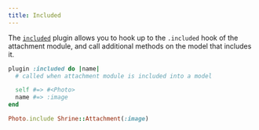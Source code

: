 ```yaml
---
title: Included
---
```


The [`included`][included] plugin allows you to hook up to the `.included` hook
of the attachment module, and call additional methods on the model that
includes it.

```rb
plugin :included do |name|
  # called when attachment module is included into a model

  self #=> #<Photo>
  name #=> :image
end
```
```rb
Photo.include Shrine::Attachment(:image)
```

[included]: https://github.com/shrinerb/shrine/blob/master/lib/shrine/plugins/included.rb
